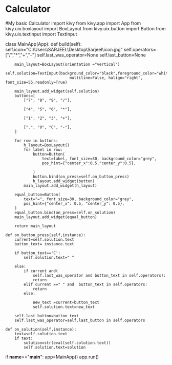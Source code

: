 # Calculator
#My  basic Calculator 
import kivy
from kivy.app import App
from kivy.uix.boxlayout import BoxLayout
from kivy.uix.button import Button
from kivy.uix.textinput import TextInput

class MainApp(App):
    def build(self):
        self.icon="C:\\Users\SARJEEL\Desktop\Sarjeel\icon.jpg"
        self.operators=["/","*","+","-"]
        self.last_was_operator=None
        self.last_button=None

        main_layout=BoxLayout(orientation ="vertical")
        self.solution=TextInput(background_color="black",foreground_color="white",
                                multiline=False, halign="right", font_size=55,readonly=True)

        main_layout.add_widget(self.solution)
        buttons=[
            ["7", "8", "9", "/"],

            ["4", "5", "6", "*"],

            ["1", "2", "3", "+"],

            [".", "0", "C", "-"],
        ]

        for row in buttons:
            h_layout=BoxLayout()
            for label in row:
                button=Button(
                    text=label, font_size=30, background_color="grey",
                    pos_hint={"center_x":0.5,"center_y":0.5},

                )
                button.bind(on_press=self.on_button_press)
                h_layout.add_widget(button)
            main_layout.add_widget(h_layout)

        equal_button=Button(
            text="=", font_size=30, background_color="grey",
            pos_hint={"center_x": 0.5, "center_y": 0.5},
        )
        equal_button.bind(on_press=self.on_solution)
        main_layout.add_widget(equal_button)

        return main_layout

    def on_button_press(self,instance):
        current=self.solution.text
        button_text= instance.text

        if button_text=='C':
            self.solution.text=" "

        else:
            if current and(
                self.last_was_operator and button_text in self.operators):
                return
            elif current ==" " and  button_text in self.operators:
                return
            else:

                new_text =current+button_text
                self.solution.text=new_text

        self.last_button=button_text
        self.last_was_operator=self.last_button in self.operators

    def on_solution(self,instance):
        text=self.solution.text
        if text:
            solution=str(eval(self.solution.text))
            self.solution.text=solution



if __name__=="__main__":
    app=MainApp()
    app.run()
